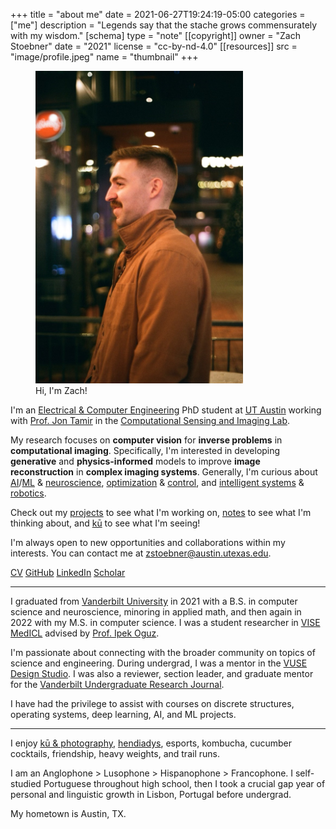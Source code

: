 +++
title = "about me"
date = 2021-06-27T19:24:19-05:00
categories = ["me"]
description = "Legends say that the stache grows commensurately with my wisdom."
[schema]
 type = "note"
[[copyright]]
  owner = "Zach Stoebner"
  date = "2021"
  license = "cc-by-nd-4.0"
[[resources]]
  src = "image/profile.jpeg"
  name = "thumbnail"
+++

<figure>
<img src="image/profile.jpeg" alt="Zach Stoebner, profle, at 5th&Broadway in Nashville, TN" style="height:500px;width:332px;" />
<figcaption>Hi, I'm Zach!</figcaption>
</figure>

I'm an [Electrical & Computer Engineering](https://www.ece.utexas.edu) PhD student at [UT Austin](https://www.utexas.edu) working with [Prof. Jon Tamir](https://users.ece.utexas.edu/~jtamir/) in the [Computational Sensing and Imaging Lab](https://users.ece.utexas.edu/~jtamir/csilab.html).

My research focuses on **computer vision** for **inverse problems** in **computational imaging**. Specifically, I'm interested in developing **generative** and **physics-informed** models to improve **image reconstruction** in **complex imaging systems**. Generally, I'm curious about [AI](/tags/ai)/[ML](/tags/ml) & [neuroscience](/tags/neuro), [optimization](/tags/opt) & [control](/tags/control), and [intelligent systems](/tags/cps) & [robotics](/tags/robotics).  

Check out my [projects](/projects/) to see what I'm working on, [notes](/notes/) to see what I'm thinking about, and [kū](/kus/) to see what I'm seeing!

I'm always open to new opportunities and collaborations within my interests. You can contact me at <zstoebner@austin.utexas.edu>.

[CV](/doc/CV.pdf)
[GitHub](https://github.com/zstoebs)
[LinkedIn](https://www.linkedin.com/in/zstoebs/)
[Scholar](https://scholar.google.com/citations?authuser=2&user=uQ4eoukAAAAJ)

<!--more-->

---

I graduated from [Vanderbilt University](https://www.vanderbilt.edu) in 2021 with a B.S. in computer science and neuroscience, minoring in applied math, and then again in 2022 with my M.S. in computer science. I was a student researcher in [VISE MedICL](https://www.vanderbilt.edu/vise/visepeople/zachary-stoebner/) advised by [Prof. Ipek Oguz](https://engineering.vanderbilt.edu/bio/ipek-oguz).  

I'm passionate about connecting with the broader community on topics of science and engineering. During undergrad, I was a mentor in the [VUSE Design Studio](https://my.vanderbilt.edu/designstudio/). I was also a reviewer, section leader, and graduate mentor for the [Vanderbilt Undergraduate Research Journal](https://vurj.vanderbilt.edu).  

I have had the privilege to assist with courses on discrete structures, operating systems, deep learning, AI, and ML projects.  

---

I enjoy [kū & photography](/kus/), [hendiadys](/notes/hendiadys), esports, kombucha, cucumber cocktails, friendship, heavy weights, and trail runs.

I am an Anglophone > Lusophone > Hispanophone > Francophone. I self-studied Portuguese throughout high school, then I took a crucial gap year of personal and linguistic growth in Lisbon, Portugal before undergrad.  

My hometown is Austin, TX.  
